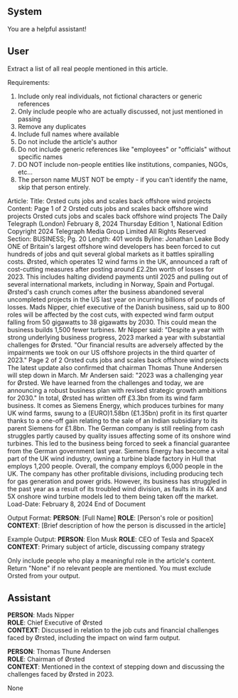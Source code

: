 ## System

You are a helpful assistant!

## User


Extract a list of all real people mentioned in this article.

Requirements:
1. Include only real individuals, not fictional characters or generic references
2. Only include people who are actually discussed, not just mentioned in passing
3. Remove any duplicates
4. Include full names where available
5. Do not include the article's author
6. Do not include generic references like "employees" or "officials" without specific names
7. DO NOT include non-people entities like institutions, companies, NGOs, etc...
8. The person name MUST NOT be empty - if you can't identify the name, skip that person entirely.

Article:
Title: Orsted cuts jobs and scales back offshore wind projects
Content: Page 1 of 2
Orsted cuts jobs and scales back offshore wind projects
Orsted cuts jobs and scales back offshore wind projects
The Daily Telegraph (London)
February 8, 2024 Thursday
Edition 1, National Edition
Copyright 2024 Telegraph Media Group Limited All Rights Reserved
Section: BUSINESS; Pg. 20
Length: 401 words
Byline: Jonathan Leake
Body
ONE of Britain's largest offshore wind developers has been forced to cut hundreds of jobs and quit several global 
markets as it battles spiralling costs.
Ørsted, which operates 12 wind farms in the UK, announced a raft of cost-cutting measures after posting around 
£2.2bn worth of losses for 2023.
This includes halting dividend payments until 2025 and pulling out of several international markets, including in 
Norway, Spain and Portugal.
Ørsted's cash crunch comes after the business abandoned several uncompleted projects in the US last year on 
incurring billions of pounds of losses.
Mads Nipper, chief executive of the Danish business, said up to 800 roles will be affected by the cost cuts, with 
expected wind farm output falling from 50 gigawatts to 38 gigawatts by 2030.
This could mean the business builds 1,500 fewer turbines.
Mr Nipper said: "Despite a year with strong underlying business progress, 2023 marked a year with substantial 
challenges for Ørsted.
"Our financial results are adversely affected by the impairments we took on our US offshore projects in the third 
quarter of 2023."
Page 2 of 2
Orsted cuts jobs and scales back offshore wind projects
The latest update also confirmed that chairman Thomas Thune Andersen will step down in March. Mr Andersen 
said: "2023 was a challenging year for Ørsted. We have learned from the challenges and today, we are announcing 
a robust business plan with revised strategic growth ambitions for 2030."
In total, Ørsted has written off £3.3bn from its wind farm business.
It comes as Siemens Energy, which produces turbines for many UK wind farms, swung to a (EURO)1.58bn 
(£1.35bn) profit in its first quarter thanks to a one-off gain relating to the sale of an Indian subsidiary to its parent 
Siemens for £1.8bn.
The German company is still reeling from cash struggles partly caused by quality issues affecting some of its 
onshore wind turbines.
This led to the business being forced to seek a financial guarantee from the German government last year.
Siemens Energy has become a vital part of the UK wind industry, owning a turbine blade factory in Hull that 
employs 1,200 people. Overall, the company employs 6,000 people in the UK.
The company has other profitable divisions, including producing tech for gas generation and power grids.
However, its business has struggled in the past year as a result of its troubled wind division, as faults in its 4X and 
5X onshore wind turbine models led to them being taken off the market.
Load-Date: February 8, 2024
End of Document

Output Format:
**PERSON**: [Full Name]
**ROLE**: [Person's role or position]
**CONTEXT**: [Brief description of how the person is discussed in the article]

Example Output:
**PERSON**: Elon Musk
**ROLE**: CEO of Tesla and SpaceX
**CONTEXT**: Primary subject of article, discussing company strategy

Only include people who play a meaningful role in the article's content. Return "None" if no relevant people are mentioned.
You must exclude Orsted from your output.


## Assistant

**PERSON**: Mads Nipper  
**ROLE**: Chief Executive of Ørsted  
**CONTEXT**: Discussed in relation to the job cuts and financial challenges faced by Ørsted, including the impact on wind farm output.

**PERSON**: Thomas Thune Andersen  
**ROLE**: Chairman of Ørsted  
**CONTEXT**: Mentioned in the context of stepping down and discussing the challenges faced by Ørsted in 2023.  

None


